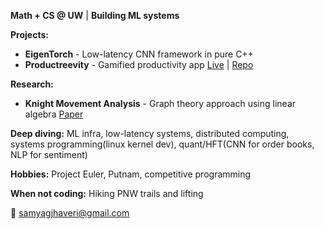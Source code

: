 **Math + CS @ UW** | **Building ML systems**

**Projects:**
- **EigenTorch** - Low-latency CNN framework in pure C++
- **Productreevity** - Gamified productivity app [Live](https://productreevity.vercel.app/) | [Repo](https://github.com/SamyagJ/Productreevity)

**Research:**
- **Knight Movement Analysis** - Graph theory approach using linear algebra [Paper](https://github.com/SamyagJ/ResearchPapers/blob/main/Linear%20Algebra%20Paper.pdf)

**Deep diving:** ML infra, low-latency systems, distributed computing, systems programming(linux kernel dev), quant/HFT(CNN for order books, NLP for sentiment)

**Hobbies:** Project Euler, Putnam, competitive programming

**When not coding:** Hiking PNW trails and lifting

📧 samyagjhaveri@gmail.com
